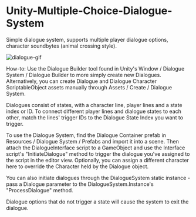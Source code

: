 # Unity-Multiple-Choice-Dialogue-System
 Simple dialogue system, supports multiple player dialogue options, character soundbytes (animal crossing style).

![dialogue-gif](https://user-images.githubusercontent.com/99807061/203761563-418137ac-5b9d-4258-80ee-0a3a5256bacc.gif)

How-to:
Use the Dialogue Builder tool found in Unity's Window / Dialogue System / Dialogue Builder to more simply create new Dialogues.
Alternatively, you can create Dialogue and Dialogue Character ScriptableObject assets manually through Assets / Create / Dialogue System.

Dialogues consist of states, with a character line, player lines and a state index or ID.
To connect different player lines and dialogue states to each other, match the lines' trigger IDs to the Dialogue State Index you want to trigger.

To use the Dialogue System, find the Dialogue Container prefab in Resources / Dialogue System / Prefabs and import it into a scene.
Then attach the DialogueInterface script to a GameObject and use the Interface script's "InitiateDialogue" method to trigger
the dialogue you've assigned to the script in the editor view.
Optionally, you can assign a different character here to override the Character held by the Dialogue object. 

You can also initiate dialogues through the DialogueSystem static instance - pass a Dialogue parameter to the DialogueSystem.Instance's "ProcessDialogue" method.

Dialogue options that do not trigger a state will cause the system to exit the dialogue.
